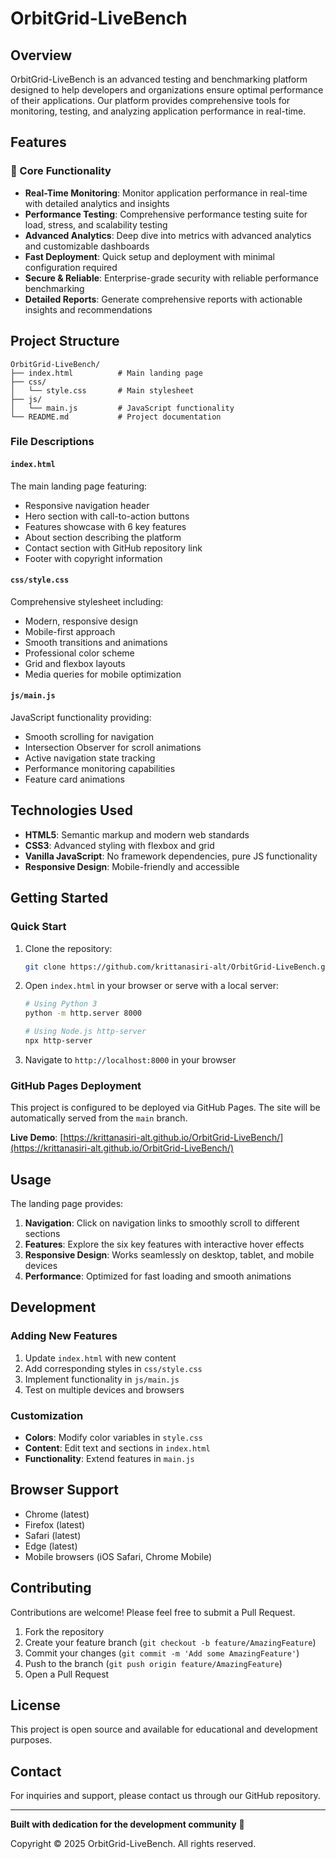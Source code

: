 # OrbitGrid-LiveBench

## Overview

OrbitGrid-LiveBench is an advanced testing and benchmarking platform designed to help developers and organizations ensure optimal performance of their applications. Our platform provides comprehensive tools for monitoring, testing, and analyzing application performance in real-time.

## Features

### 🚀 Core Functionality

- **Real-Time Monitoring**: Monitor application performance in real-time with detailed analytics and insights
- **Performance Testing**: Comprehensive performance testing suite for load, stress, and scalability testing
- **Advanced Analytics**: Deep dive into metrics with advanced analytics and customizable dashboards
- **Fast Deployment**: Quick setup and deployment with minimal configuration required
- **Secure & Reliable**: Enterprise-grade security with reliable performance benchmarking
- **Detailed Reports**: Generate comprehensive reports with actionable insights and recommendations

## Project Structure

```
OrbitGrid-LiveBench/
├── index.html          # Main landing page
├── css/
│   └── style.css       # Main stylesheet
├── js/
│   └── main.js         # JavaScript functionality
└── README.md           # Project documentation
```

### File Descriptions

#### `index.html`
The main landing page featuring:
- Responsive navigation header
- Hero section with call-to-action buttons
- Features showcase with 6 key features
- About section describing the platform
- Contact section with GitHub repository link
- Footer with copyright information

#### `css/style.css`
Comprehensive stylesheet including:
- Modern, responsive design
- Mobile-first approach
- Smooth transitions and animations
- Professional color scheme
- Grid and flexbox layouts
- Media queries for mobile optimization

#### `js/main.js`
JavaScript functionality providing:
- Smooth scrolling for navigation
- Intersection Observer for scroll animations
- Active navigation state tracking
- Performance monitoring capabilities
- Feature card animations

## Technologies Used

- **HTML5**: Semantic markup and modern web standards
- **CSS3**: Advanced styling with flexbox and grid
- **Vanilla JavaScript**: No framework dependencies, pure JS functionality
- **Responsive Design**: Mobile-friendly and accessible

## Getting Started

### Quick Start

1. Clone the repository:
   ```bash
   git clone https://github.com/krittanasiri-alt/OrbitGrid-LiveBench.git
   ```

2. Open `index.html` in your browser or serve with a local server:
   ```bash
   # Using Python 3
   python -m http.server 8000
   
   # Using Node.js http-server
   npx http-server
   ```

3. Navigate to `http://localhost:8000` in your browser

### GitHub Pages Deployment

This project is configured to be deployed via GitHub Pages. The site will be automatically served from the `main` branch.

**Live Demo**: [https://krittanasiri-alt.github.io/OrbitGrid-LiveBench/](https://krittanasiri-alt.github.io/OrbitGrid-LiveBench/)

## Usage

The landing page provides:

1. **Navigation**: Click on navigation links to smoothly scroll to different sections
2. **Features**: Explore the six key features with interactive hover effects
3. **Responsive Design**: Works seamlessly on desktop, tablet, and mobile devices
4. **Performance**: Optimized for fast loading and smooth animations

## Development

### Adding New Features

1. Update `index.html` with new content
2. Add corresponding styles in `css/style.css`
3. Implement functionality in `js/main.js`
4. Test on multiple devices and browsers

### Customization

- **Colors**: Modify color variables in `style.css`
- **Content**: Edit text and sections in `index.html`
- **Functionality**: Extend features in `main.js`

## Browser Support

- Chrome (latest)
- Firefox (latest)
- Safari (latest)
- Edge (latest)
- Mobile browsers (iOS Safari, Chrome Mobile)

## Contributing

Contributions are welcome! Please feel free to submit a Pull Request.

1. Fork the repository
2. Create your feature branch (`git checkout -b feature/AmazingFeature`)
3. Commit your changes (`git commit -m 'Add some AmazingFeature'`)
4. Push to the branch (`git push origin feature/AmazingFeature`)
5. Open a Pull Request

## License

This project is open source and available for educational and development purposes.

## Contact

For inquiries and support, please contact us through our GitHub repository.

---

**Built with dedication for the development community** 🚀

Copyright © 2025 OrbitGrid-LiveBench. All rights reserved.
